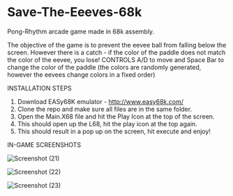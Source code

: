# Save-The-Eeeves-68k
Pong-Rhythm arcade game made in 68k assembly.

The objective of the game is to prevent the eevee ball from falling below the screen. However there is a catch - if the color of the paddle does not match the color of the eevee, you lose!
CONTROLS 
A/D to move and Space Bar to change the color of the paddle (the colors are randomly generated, however the eevees change colors in a fixed order)

INSTALLATION STEPS
1. Download EASy68K emulator - http://www.easy68k.com/
2. Clone the repo and make sure all files are in the same folder.
3. Open the Main.X68 file and hit the Play Icon at the top of the screen.
4. This should open up the L68, hit the play icon at the top again.
5. This should result in a pop up on the screen, hit execute and enjoy!

IN-GAME SCREENSHOTS

![Screenshot (21)](https://user-images.githubusercontent.com/75297748/204189434-b37c2498-ba17-4eb7-bc85-38ed58601a3e.png)


![Screenshot (22)](https://user-images.githubusercontent.com/75297748/204189459-63ea53aa-8bf5-4553-93ba-567caf3230b6.png)


![Screenshot (23)](https://user-images.githubusercontent.com/75297748/204189489-bd9bbac0-2197-481a-9ec0-ef263f80ab39.png)
